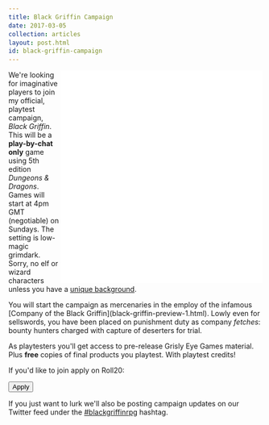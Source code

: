 ```yaml
---
title: Black Griffin Campaign
date: 2017-03-05
collection: articles
layout: post.html
id: black-griffin-campaign
---
```

<img src="/images/black-griffin.png" style="max-width: 400px; float: right">

<p>We're looking for imaginative players to join my official, playtest campaign, <em>Black Griffin</em>. This will be a <strong>play-by-chat only</strong> game using 5th edition <em>Dungeons &amp; Dragons</em>. Games will start at 4pm GMT (negotiable) on Sundays. The setting is low-magic grimdark. Sorry, no elf or wizard characters unless you have a <a href="unique-backgrounds.html">unique background</a>.</p>

<p>You will start the campaign as mercenaries in the employ of the infamous [Company of the Black Griffin](black-griffin-preview-1.html). Lowly even for sellswords, you have been placed on punishment duty as company <em>fetches</em>: bounty hunters charged with capture of deserters for trial.</p>

<p>As playtesters you'll get access to pre-release Grisly Eye Games material. Plus <strong>free</strong> copies of final products you playtest. With playtest credits!</p>

<p>If you'd like to join apply on Roll20:</p>

<form method="get" action="https://app.roll20.net/lfg/listing/87470/black-griffin" target="_blank">
  <button>Apply</button>
</form>

<p>If you just want to lurk we'll also be posting campaign updates on our Twitter feed under the <a href="https://twitter.com/hashtag/blackgriffinrpg">#blackgriffinrpg</a> hashtag.</p>

